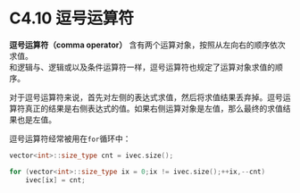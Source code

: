 # C4.10 逗号运算符
**逗号运算符（comma operator）** 含有两个运算对象，按照从左向右的顺序依次求值。  
和逻辑与、逻辑或以及条件运算符一样，逗号运算符也规定了运算对象求值的顺序。

对于逗号运算符来说，首先对左侧的表达式求值，然后将求值结果丢弃掉。逗号运算符真正的结果是右侧表达式的值。如果右侧运算对象是左值，那么最终的求值结果也是左值。

逗号运算符经常被用在`for`循环中：
```cpp
vector<int>::size_type cnt = ivec.size();

for (vector<int>::size_type ix = 0;ix != ivec.size();++ix,--cnt)
    ivec[ix] = cnt;
```

